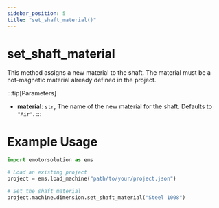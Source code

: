 ```yaml
---
sidebar_position: 5
title: "set_shaft_material()"
---
```


# set_shaft_material

This method assigns a new material to the shaft. The material must be a not-magnetic material already defined in the project.

:::tip[Parameters]
- **material**: `str`, The name of the new material for the shaft. Defaults to `"Air"`.
:::

# Example Usage
```python
import emotorsolution as ems

# Load an existing project
project = ems.load_machine("path/to/your/project.json")

# Set the shaft material
project.machine.dimension.set_shaft_material("Steel 1008")

```
